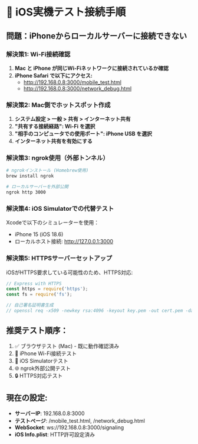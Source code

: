 # 📱 iOS実機テスト接続手順

## 問題：iPhoneからローカルサーバーに接続できない

### 解決策1: Wi-Fi接続確認
1. **Mac と iPhone が同じWi-Fiネットワークに接続されているか確認**
2. **iPhone Safari で以下にアクセス:**
   - http://192.168.0.8:3000/mobile_test.html
   - http://192.168.0.8:3000/network_debug.html

### 解決策2: Mac側でホットスポット作成
1. **システム設定 > 一般 > 共有 > インターネット共有**
2. **"共有する接続経路": Wi-Fi を選択**
3. **"相手のコンピュータでの使用ポート": iPhone USB を選択**
4. **インターネット共有を有効にする**

### 解決策3: ngrok使用（外部トンネル）
```bash
# ngrokインストール (Homebrew使用)
brew install ngrok

# ローカルサーバーを外部公開
ngrok http 3000
```

### 解決策4: iOS Simulatorでの代替テスト
Xcodeで以下のシミュレーターを使用：
- iPhone 15 (iOS 18.6)
- ローカルホスト接続: http://127.0.0.1:3000

### 解決策5: HTTPSサーバーセットアップ
iOSがHTTPS要求している可能性のため、HTTPS対応:

```javascript
// Express with HTTPS
const https = require('https');
const fs = require('fs');

// 自己署名証明書生成
// openssl req -x509 -newkey rsa:4096 -keyout key.pem -out cert.pem -days 365 -nodes
```

## 推奨テスト順序：
1. ✅ ブラウザテスト (Mac) - 既に動作確認済み
2. 🔄 iPhone Wi-Fi接続テスト
3. 📱 iOS Simulatorテスト  
4. 🌐 ngrok外部公開テスト
5. 🔒 HTTPS対応テスト

## 現在の設定:
- **サーバーIP**: 192.168.0.8:3000
- **テストページ**: /mobile_test.html, /network_debug.html
- **WebSocket**: ws://192.168.0.8:3000/signaling
- **iOS Info.plist**: HTTP許可設定済み